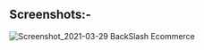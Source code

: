 
## Screenshots:-

![Screenshot_2021-03-29 BackSlash Ecommerce](https://user-images.githubusercontent.com/57964315/112765907-32805300-9031-11eb-87ff-a811748aec05.png)
